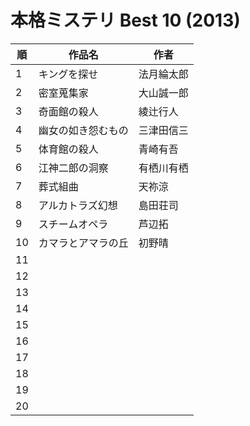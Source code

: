 # 本格ミステリ Best 10 (2013)

| 順   | 作品名       | 作者    |
| --- | --------- | ----- |
| 1   | キングを探せ    | 法月綸太郎 |
| 2   | 密室蒐集家     | 大山誠一郎 |
| 3   | 奇面館の殺人    | 綾辻行人  |
| 4   | 幽女の如き怨むもの | 三津田信三 |
| 5   | 体育館の殺人    | 青崎有吾  |
| 6   | 江神二郎の洞察   | 有栖川有栖 |
| 7   | 葬式組曲      | 天祢涼   |
| 8   | アルカトラズ幻想  | 島田荘司  |
| 9   | スチームオペラ   | 芦辺拓   |
| 10  | カマラとアマラの丘 | 初野晴   |
| 11  |           |       |
| 12  |           |       |
| 13  |           |       |
| 14  |           |       |
| 15  |           |       |
| 16  |           |       |
| 17  |           |       |
| 18  |           |       |
| 19  |           |       |
| 20  |           |       |